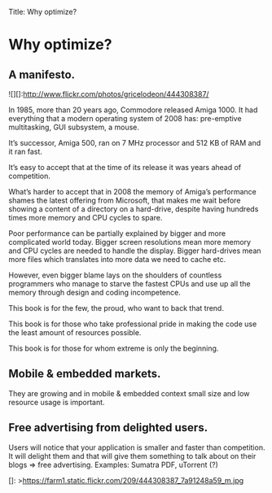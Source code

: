 Title: Why optimize?

Why optimize?
=============

A manifesto.
------------

![][]:http://www.flickr.com/photos/gricelodeon/444308387/

In 1985, more than 20 years ago, Commodore released Amiga 1000. It had
everything that a modern operating system of 2008 has: pre-emptive
multitasking, GUI subsystem, a mouse.

It’s successor, Amiga 500, ran on 7 MHz processor and 512 KB of RAM and
it ran fast.

It’s easy to accept that at the time of its release it was years ahead
of competition.

What’s harder to accept that in 2008 the memory of Amiga’s performance
shames the latest offering from Microsoft, that makes me wait before
showing a content of a directory on a hard-drive, despite having
hundreds times more memory and CPU cycles to spare.

Poor performance can be partially explained by bigger and more
complicated world today. Bigger screen resolutions mean more memory and
CPU cycles are needed to handle the display. Bigger hard-drives mean
more files which translates into more data we need to cache etc.

However, even bigger blame lays on the shoulders of countless
programmers who manage to starve the fastest CPUs and use up all the
memory through design and coding incompetence.

This book is for the few, the proud, who want to back that trend.

This book is for those who take professional pride in making the code
use the least amount of resources possible.

This book is for those for whom extreme is only the beginning.

Mobile & embedded markets.
--------------------------

They are growing and in mobile & embedded context small size and low
resource usage is important.

Free advertising from delighted users.
--------------------------------------

Users will notice that your application is smaller and faster than
competition. It will delight them and that will give them something to
talk about on their blogs =\> free advertising. Examples: Sumatra PDF,
uTorrent (?)

  []: >https://farm1.static.flickr.com/209/444308387_7a91248a59_m.jpg
